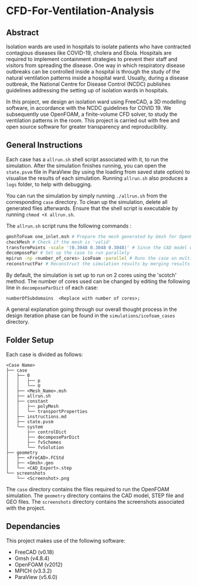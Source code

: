 # CFD-For-Ventilation-Analysis

## **Abstract**

Isolation wards are used in hospitals to isolate patients who have contracted contagious diseases like COVID-19, cholera and Ebola. Hospitals are required to implement containment strategies to prevent their staff and visitors from spreading the disease. One way in which respiratory disease outbreaks can be controlled inside a hospital is through the study of the natural ventilation patterns inside a hospital ward. Usually, during a disease outbreak, the National Centre for Disease Control (NCDC) publishes guidelines addressing the setting up of isolation wards in hospitals.

In this project, we design an isolation ward using FreeCAD, a 3D modelling software, in accordance with the NCDC guidelines for COVID 19. We subsequently use OpenFOAM, a finite-volume CFD solver, to study the ventilation patterns in the room. This project is carried out with free and open source software for greater transparency and reproducibility.

## **General Instructions**

Each case has a `allrun.sh` shell script associated with it, to run the simulation. After the simulation finishes running, you can open the `state.psvm` file in ParaView (by using the loading from saved state option) to visualise the results of each simulation. Running `allrun.sh` also produces a `logs` folder, to help with debugging.

You can run the simulation by simply running `./allrun.sh` from the corresponding `case` directory. To clean up the simulation, delete all generated files afterwards. Ensure that the shell script is executable by running `chmod +X allrun.sh`.

The `allrun.sh` script runs the following commands :

```sh
gmshToFoam one_inlet.msh # Prepare the mesh generated by Gmsh for OpenFOAM
checkMesh # Check if the mesh is 'valid'
transformPoints -scale '(0.3048 0.3048 0.3048)' # Since the CAD model was defined in Feet, we scale the mesh down to avoid unit conversion issues
decomposePar # Set up the case to run parallely
mpirun -np <number_of_cores> icoFoam -parallel # Runs the case on multiple cores
reconstructPar # Reconstruct the simulation results by merging results from cores together into single file
```

By default, the simulation is set up to run on 2 cores using the 'scotch' method. The number of cores used can be changed by editing the following line in `decomposeParDict` of each case:

```
numberOfSubdomains  <Replace with number of cores>;
```

A general explanation going through our overall thought process in the design iteration phase can be found in the `simulations/icofoam_cases` directory.

## **Folder Setup**

Each case is divided as follows:
```
<Case Name>
├── case
│   ├── 0
│   │   ├── p
│   │   └── U
│   ├── <Mesh_Name>.msh
│   ├── allrun.sh
│   ├── constant
│   │   ├── polyMesh
│   │   └── transportProperties
│   ├── instructions.md
│   ├── state.pvsm
│   └── system
│       ├── controlDict
│       ├── decomposeParDict
│       ├── fvSchemes
│       └── fvSolution
├── geometry
│   ├── <FreCAD>.FCStd
│   ├── <Gmsh>.geo
│   └── <CAD_Export>.step
└── screenshots
    └── <Screenshot>.png
```

The `case` directory contains the files required to run the OpenFOAM simulation.
The `geometry` directory contains the CAD model, STEP file and GEO files.
The `screenshots` directory contains the screenshots associated with the project.

## **Dependancies**

This project makes use of the following software:
- FreeCAD (v0.18)
- Gmsh (v4.8.4)
- OpenFOAM (v2012)
- MPICH (v3.3.2)
- ParaView (v5.6.0)